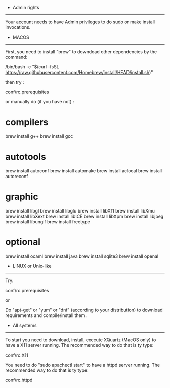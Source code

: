 - Admin rights
--------------

Your account needs to have Admin privileges to do sudo or make install invocations.

- MACOS
-------

First, you need to install "brew" to downdoad other dependencies by the command:

  /bin/bash -c "$(curl -fsSL https://raw.githubusercontent.com/Homebrew/install/HEAD/install.sh)"

then try :

  conf/rc.prerequisites

or manually do (if you have not) :

  # compilers
  brew install g++
  brew install gcc

  # autotools
  brew install autoconf
  brew install automake
  brew install aclocal
  brew install autoreconf

  # graphic
  brew install libgl
  brew install libglu
  brew install libX11
  brew install libXmu
  brew install libXext
  brew install libICE
  brew install libXpm
  brew install libjpeg
  brew install libungif
  brew install freetype

  # optional
  brew install ocaml
  brew install java
  brew install sqlite3
  brew install openal

- LINUX or Unix-like
--------------------

Try:

  conf/rc.prerequisites

or

Do "apt-get" or "yum" or "dnf" (according to your distribution) to download requirements
and compile/install them.

- All systems
-------------

To start you need to download, install, execute XQuartz (MacOS only) to have a X11 server running.
The recommended way to do that is ty type:

  conf/rc.X11

You need to do "sudo apachectl start" to have a httpd server running.
The recommended way to do that is ty type:

  conf/rc.httpd

